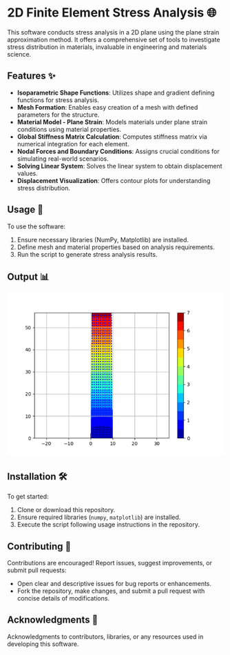 # 2D Finite Element Stress Analysis 🌐

This software conducts stress analysis in a 2D plane using the plane strain approximation method. It offers a comprehensive set of tools to investigate stress distribution in materials, invaluable in engineering and materials science.

## Features ✨

- **Isoparametric Shape Functions**: Utilizes shape and gradient defining functions for stress analysis.
- **Mesh Formation**: Enables easy creation of a mesh with defined parameters for the structure.
- **Material Model - Plane Strain**: Models materials under plane strain conditions using material properties.
- **Global Stiffness Matrix Calculation**: Computes stiffness matrix via numerical integration for each element.
- **Nodal Forces and Boundary Conditions**: Assigns crucial conditions for simulating real-world scenarios.
- **Solving Linear System**: Solves the linear system to obtain displacement values.
- **Displacement Visualization**: Offers contour plots for understanding stress distribution.

## Usage 🚀

To use the software:
1. Ensure necessary libraries (NumPy, Matplotlib) are installed.
2. Define mesh and material properties based on analysis requirements.
3. Run the script to generate stress analysis results.

## Output 📊
![Strain visualization](https://raw.githubusercontent.com/YoussefNassar-1959/2d_FEM_Solver/main/Stress%20visualization.png)

## Installation 🛠️

To get started:
1. Clone or download this repository.
2. Ensure required libraries (`numpy`, `matplotlib`) are installed.
3. Execute the script following usage instructions in the repository.

## Contributing 🤝

Contributions are encouraged! Report issues, suggest improvements, or submit pull requests:
- Open clear and descriptive issues for bug reports or enhancements.
- Fork the repository, make changes, and submit a pull request with concise details of modifications.

## Acknowledgments 🙏

Acknowledgments to contributors, libraries, or any resources used in developing this software.
